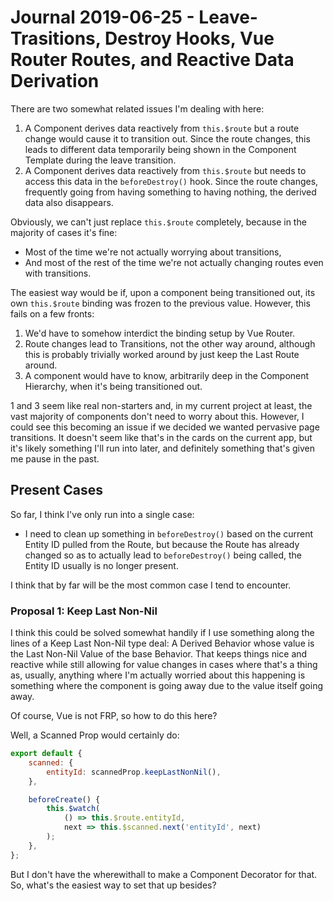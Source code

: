 Journal 2019-06-25 - Leave-Trasitions, Destroy Hooks, Vue Router Routes, and Reactive Data Derivation
========

There are two somewhat related issues I'm dealing with here:

1. A Component derives data reactively from `this.$route` but a route change would cause it to transition out.  Since the route changes, this leads to different data temporarily being shown in the Component Template during the leave transition.
2. A Component derives data reactively from `this.$route` but needs to access this data in the `beforeDestroy()` hook.  Since the route changes, frequently going from having something to having nothing, the derived data also disappears.

Obviously, we can't just replace `this.$route` completely, because in the majority of cases it's fine:

- Most of the time we're not actually worrying about transitions,
- And most of the rest of the time we're not actually changing routes even with transitions.

The easiest way would be if, upon a component being transitioned out, its own `this.$route` binding was frozen to the previous value.  However, this fails on a few fronts:

1. We'd have to somehow interdict the binding setup by Vue Router.
2. Route changes lead to Transitions, not the other way around, although this is probably trivially worked around by just keep the Last Route around.
3. A component would have to know, arbitrarily deep in the Component Hierarchy, when it's being transitioned out.

1 and 3 seem like real non-starters and, in my current project at least, the vast majority of components don't need to worry about this.  However, I could see this becoming an issue if we decided we wanted pervasive page transitions.  It doesn't seem like that's in the cards on the current app, but it's likely something I'll run into later, and definitely something that's given me pause in the past.



## Present Cases

So far, I think I've only run into a single case:

- I need to clean up something in `beforeDestroy()` based on the current Entity ID pulled from the Route, but because the Route has already changed so as to actually lead to `beforeDestroy()` being called, the Entity ID usually is no longer present.

I think that by far will be the most common case I tend to encounter.


### Proposal 1: Keep Last Non-Nil

I think this could be solved somewhat handily if I use something along the lines of a Keep Last Non-Nil type deal: A Derived Behavior whose value is the Last Non-Nil Value of the base Behavior.  That keeps things nice and reactive while still allowing for value changes in cases where that's a thing as, usually, anything where I'm actually worried about this happening is something where the component is going away due to the value itself going away.

Of course, Vue is not FRP, so how to do this here?

Well, a Scanned Prop would certainly do:

```js
export default {
    scanned: {
        entityId: scannedProp.keepLastNonNil(),
    },

    beforeCreate() {
        this.$watch(
            () => this.$route.entityId,
            next => this.$scanned.next('entityId', next)
        );
    },
};
```

But I don't have the wherewithall to make a Component Decorator for that.  So, what's the easiest way to set that up besides?
